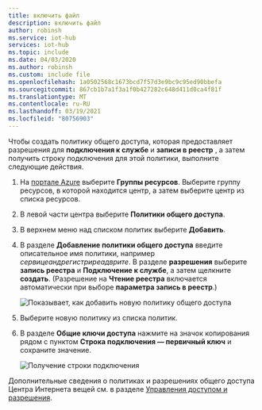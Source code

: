 ```yaml
---
title: включить файл
description: включить файл
author: robinsh
ms.service: iot-hub
services: iot-hub
ms.topic: include
ms.date: 04/03/2020
ms.author: robinsh
ms.custom: include file
ms.openlocfilehash: 1a0502568c1673bcd7f57d3e9bc9c95ed90bbefa
ms.sourcegitcommit: 867cb1b7a1f3a1f0b427282c648d411d0ca4f81f
ms.translationtype: MT
ms.contentlocale: ru-RU
ms.lasthandoff: 03/19/2021
ms.locfileid: "80756903"
---
```

<!-- This tells how to create a custom shared access policy that has service connect and registry RW permissions for your IoT hub and get the connection string for it-->

Чтобы создать политику общего доступа, которая предоставляет разрешения для **подключения к службе** и **записи в реестр** , а затем получить строку подключения для этой политики, выполните следующие действия.

1. На [портале Azure](https://portal.azure.com) выберите **Группы ресурсов**. Выберите группу ресурсов, в которой находится центр, а затем выберите центр из списка ресурсов.

1. В левой части центра выберите **Политики общего доступа**.

1. В верхнем меню над списком политик выберите **Добавить**.

1. В разделе **Добавление политики общего доступа** введите описательное имя политики, например *сервицеандрегистриреадврите*. В разделе **разрешения** выберите **запись реестра** и **Подключение к службе**, а затем щелкните **создать**. (Разрешение на **Чтение реестра** включается автоматически при выборе **параметра запись в реестр**.)

    ![Показывает, как добавить новую политику общего доступа](./media/iot-hub-include-find-service-regrw-connection-string/iot-hub-add-svc-regrw-policy.png)

1. Выберите новую политику из списка политик.

1. В разделе **Общие ключи доступа** нажмите на значок копирования рядом с пунктом **Строка подключения — первичный ключ** и сохраните значение.

    ![Получение строки подключения](./media/iot-hub-include-find-service-regrw-connection-string/iot-hub-get-connection-string.png)

Дополнительные сведения о политиках и разрешениях общего доступа Центра Интернета вещей см. в разделе [Управления доступом и разрешения](../articles/iot-hub/iot-hub-devguide-security.md#access-control-and-permissions).
